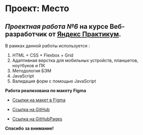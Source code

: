 # **Проект: Место**
## _Проектная работа №6_ на курсе **Веб-разработчик** от [Яндекс Практикум](https://practicum.yandex.ru/).

В рамках данной работы используется :
1. HTML + CSS + Flexbox + Grid
2. Адаптивная верстка для мобильных устройств, планшетов, ноутбуков и ПК
3. Методология БЭМ
4. JavaScript
5. Валидация форм с помощью JavaScript

**Работа реализована по макету Figma**

* [Ссылки на макет в Figma](https://www.figma.com/file/2cn9N9jSkmxD84oJik7xL7/JavaScript.-Sprint-4?node-id=0%3A1)

* [Ссылка на GitHub](https://github.com/RiconCla/mesto)

* [Ссылка на GitHubPages](https://riconcla.github.io/mesto/)

**Спасибо за внимание!**

